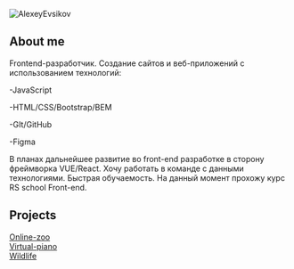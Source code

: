 ![AlexeyEvsikov](https://user-images.githubusercontent.com/77671333/113104590-c90b6a80-9211-11eb-9227-775530d0c442.png)

## About me
Frontend-разработчик.
Создание сайтов и веб-приложений с использованием технологий:

-JavaScript

-HTML/CSS/Bootstrap/BEM

-GIt/GitHub

-Figma

В планах дальнейшее развитие во front-end разработке в сторону фреймворка VUE/React. Хочу работать в команде с данными технологиями. Быстрая обучаемость. На данный момент прохожу курс RS school Front-end.

## Projects
[Online-zoo](https://rolling-scopes-school.github.io/alexe1987-JSFE2021Q1/online-zoo/ "Online-zoo")</br>
[Virtual-piano](https://rolling-scopes-school.github.io/alexe1987-JSFE2021Q1/virtual-piano/ "Virtual-piano")</br>
[Wildlife](https://alexe1987.github.io/wildlife/ "Wildlife")</br>


